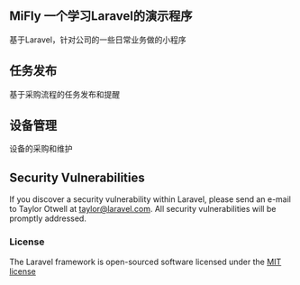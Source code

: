 ## MiFly 一个学习Laravel的演示程序



基于Laravel，针对公司的一些日常业务做的小程序
## 任务发布

基于采购流程的任务发布和提醒

## 设备管理

设备的采购和维护
## Security Vulnerabilities

If you discover a security vulnerability within Laravel, please send an e-mail to Taylor Otwell at taylor@laravel.com. All security vulnerabilities will be promptly addressed.

### License

The Laravel framework is open-sourced software licensed under the [MIT license](http://opensource.org/licenses/MIT)

